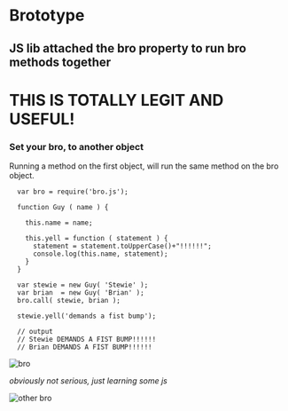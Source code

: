 # Brototype

## JS lib attached the bro property to run bro methods together

# THIS IS TOTALLY LEGIT AND USEFUL!


### Set your bro, to another object

Running a method on the first object, will run the same method on the bro object.

````
  var bro = require('bro.js');

  function Guy ( name ) {
    
    this.name = name;

    this.yell = function ( statement ) {
      statement = statement.toUpperCase()+"!!!!!!";
      console.log(this.name, statement);
    }
  }
  
  var stewie = new Guy( 'Stewie' );
  var brian  = new Guy( 'Brian' );
  bro.call( stewie, brian );

  stewie.yell('demands a fist bump');

  // output
  // Stewie DEMANDS A FIST BUMP!!!!!!
  // Brian DEMANDS A FIST BUMP!!!!!!

````

![bro](http://crushbeercrushcode.org/blog/wp-content/uploads/2012/11/backdoor-feature-img.png)


_obviously not serious, just learning some js_

![other bro](http://www.quickmeme.com/img/ff/ffe9a7a41fff331ddbfb8880bbb8338744c69ab8cc8dd545289134d6a4284c41.jpg)